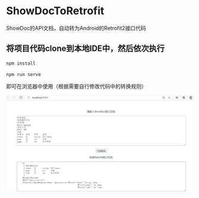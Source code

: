 # ShowDocToRetrofit
ShowDoc的API文档，自动转为Android的Retrofit2接口代码


## 将项目代码clone到本地IDE中，然后依次执行
```
npm install
```

```
npm run serve
```
即可在浏览器中使用（根据需要自行修改代码中的转换规则）

![Image text](https://github.com/1996zyt/ShowDocToRetrofit2/blob/master/src/assets/result.jpg)



